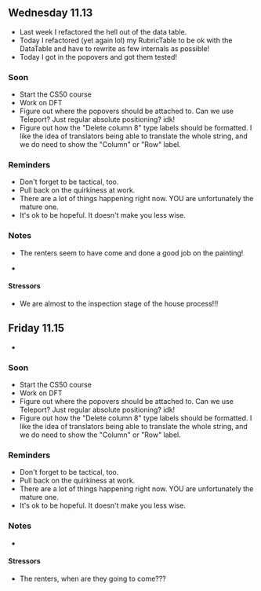 ## Wednesday 11.13

- Last week I refactored the hell out of the data table.
- Today I refactored (yet again lol) my RubricTable to be ok with the DataTable and have to rewrite as few internals as possible!
- Today I got in the popovers and got them tested!

### Soon

- Start the CS50 course
- Work on DFT
- Figure out where the popovers should be attached to. Can we use Teleport? Just regular absolute positioning? idk!
- Figure out how the "Delete column 8" type labels should be formatted. I like the idea of translators being able to translate the whole string, and we do need to show the "Column" or "Row" label.

### Reminders

- Don't forget to be tactical, too.
- Pull back on the quirkiness at work.
- There are a lot of things happening right now. YOU are unfortunately the mature one.
- It's ok to be hopeful. It doesn't make you less wise.

### Notes

- The renters seem to have come and done a good job on the painting!

-

#### Stressors

- We are almost to the inspection stage of the house process!!!

## Friday 11.15

- 

### Soon

- Start the CS50 course
- Work on DFT
- Figure out where the popovers should be attached to. Can we use Teleport? Just regular absolute positioning? idk!
- Figure out how the "Delete column 8" type labels should be formatted. I like the idea of translators being able to translate the whole string, and we do need to show the "Column" or "Row" label.

### Reminders

- Don't forget to be tactical, too.
- Pull back on the quirkiness at work.
- There are a lot of things happening right now. YOU are unfortunately the mature one.
- It's ok to be hopeful. It doesn't make you less wise.

### Notes

-

#### Stressors

- The renters, when are they going to come???